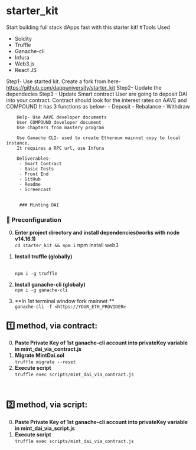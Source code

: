 # starter_kit
Start building full stack dApps fast with this starter kit!
#Tools Used
- Soldity
- Truffle
- Ganache-cli
- Infura
- Web3.js
- React JS

Step1- Use started kit. Create a fork from here- https://github.com/dappuniversity/starter_kit
Step2- Update the dependecies
Step3 - Update Smart contract
    User are going to deposit DAI into your contract.
    Contract should look for the interest rates on AAVE and COMPOUND
    It has 3 functions as below-
        - Deposit
        - Rebalance
        - Withdraw

        Help- Use AAVE developer documents
        User COMPOUND developer document
        Use chapters from mastery program

        Use Ganache CLI- used to create Ethereum mainnet copy to local instance. 
        It requires a RPC url, use Infura

        Deliverables-
         - Smart Contract
         - Basic Tests
         - Front End
         - GitHub
         - Readme
         - Screencast


         ### Minting DAI

### 🔧 Preconfiguration

0. **Enter project directory and install dependencies(works with node v14.16.1)**
   </br>`cd starter_kit && npm i`
npm install web3
1. **Install truffle (globally)**

   </br>`npm i -g truffle`
2. **Install ganache-cli (globaly)**
   </br>`npm i -g ganache-cli`
3. **In 1st terminal window fork mainnet **
   </br>`ganache-cli -f <https://YOUR_ETH_PROVIDER>`
   </br>

## 1️⃣  method, via contract:

0. **Paste Private Key of 1st ganache-cli account into privateKey variable in mint_dai_via_contract.js**
1. **Migrate MintDai.sol**
   </br>`truffle migrate --reset`
2. **Execute script**
   </br>`truffle exec scripts/mint_dai_via_contract.js`

</br>

## 2️⃣  method, via script:

0. **Paste Private Key of 1st ganache-cli account into privateKey variable in mint_dai_via_script.js**
1. **Execute script**
   </br>`truffle exec scripts/mint_dai_via_contract.js`